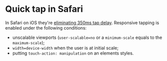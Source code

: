 # Quick tap in Safari

In Safari on iOS they're [eliminating 350ms tap delay](https://webkit.org/blog/5610/more-responsive-tapping-on-ios/). Responsive tapping is enabled under the following conditions:

* unscalable viewports (`user-scalable=no` or a `minimum-scale` equals to the `maximum-scale`);
* `width=device-width`  when the user is at initial scale;
* putting `touch-action: manipulation` on an elements styles.
